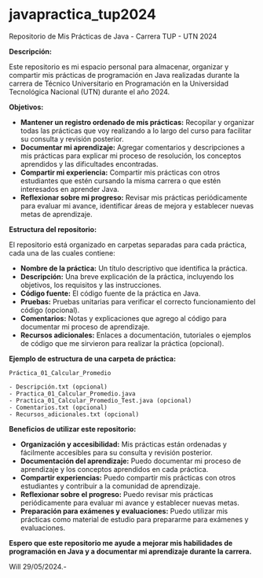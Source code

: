 # javapractica_tup2024
Repositorio de Mis Prácticas de Java - Carrera TUP - UTN 2024


**Descripción:**

Este repositorio es mi espacio personal para almacenar, organizar y compartir mis prácticas de programación en Java realizadas durante la carrera de Técnico Universitario en Programación en la Universidad Tecnológica Nacional (UTN) durante el año 2024.

**Objetivos:**

* **Mantener un registro ordenado de mis prácticas:** Recopilar y organizar todas las prácticas que voy realizando a lo largo del curso para facilitar su consulta y revisión posterior.
* **Documentar mi aprendizaje:** Agregar comentarios y descripciones a mis prácticas para explicar mi proceso de resolución, los conceptos aprendidos y las dificultades encontradas.
* **Compartir mi experiencia:** Compartir mis prácticas con otros estudiantes que estén cursando la misma carrera o que estén interesados en aprender Java.
* **Reflexionar sobre mi progreso:** Revisar mis prácticas periódicamente para evaluar mi avance, identificar áreas de mejora y establecer nuevas metas de aprendizaje.

**Estructura del repositorio:**

El repositorio está organizado en carpetas separadas para cada práctica, cada una de las cuales contiene:

* **Nombre de la práctica:** Un título descriptivo que identifica la práctica.
* **Descripción:** Una breve explicación de la práctica, incluyendo los objetivos, los requisitos y las instrucciones.
* **Código fuente:** El código fuente de la práctica en Java.
* **Pruebas:** Pruebas unitarias para verificar el correcto funcionamiento del código (opcional).
* **Comentarios:** Notas y explicaciones que agrego al código para documentar mi proceso de aprendizaje.
* **Recursos adicionales:** Enlaces a documentación, tutoriales o ejemplos de código que me sirvieron para realizar la práctica (opcional).

**Ejemplo de estructura de una carpeta de práctica:**

```
Práctica_01_Calcular_Promedio

- Descripción.txt (opcional)
- Practica_01_Calcular_Promedio.java
- Practica_01_Calcular_Promedio_Test.java (opcional)
- Comentarios.txt (opcional)
- Recursos_adicionales.txt (opcional)
```

**Beneficios de utilizar este repositorio:**

* **Organización y accesibilidad:** Mis prácticas están ordenadas y fácilmente accesibles para su consulta y revisión posterior.
* **Documentación del aprendizaje:** Puedo documentar mi proceso de aprendizaje y los conceptos aprendidos en cada práctica.
* **Compartir experiencias:** Puedo compartir mis prácticas con otros estudiantes y contribuir a la comunidad de aprendizaje.
* **Reflexionar sobre el progreso:** Puedo revisar mis prácticas periódicamente para evaluar mi avance y establecer nuevas metas.
* **Preparación para exámenes y evaluaciones:** Puedo utilizar mis prácticas como material de estudio para prepararme para exámenes y evaluaciones.


**Espero que este repositorio me ayude a mejorar mis habilidades de programación en Java y a documentar mi aprendizaje durante la carrera.**

Will 29/05/2024.-
